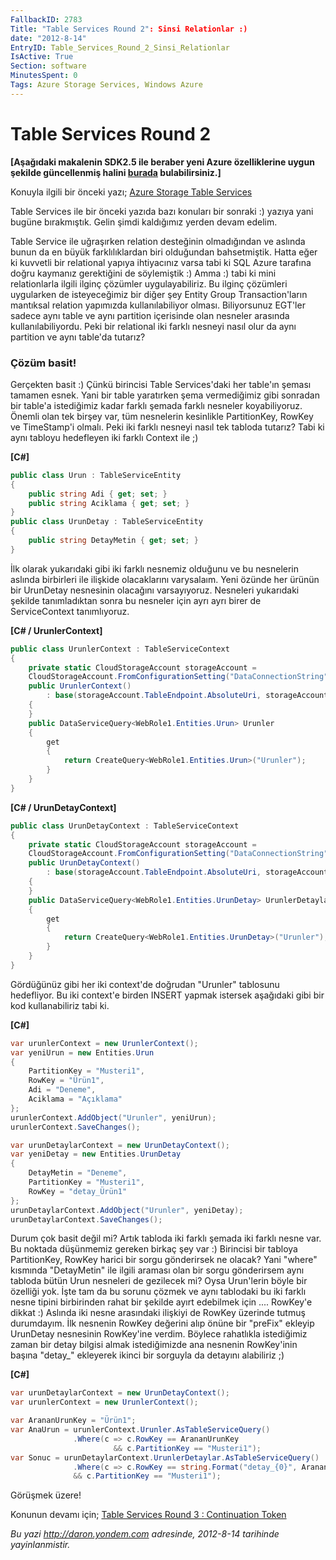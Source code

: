 ```yaml
---
FallbackID: 2783
Title: "Table Services Round 2": Sinsi Relationlar :)
date: "2012-8-14"
EntryID: Table_Services_Round_2_Sinsi_Relationlar
IsActive: True
Section: software
MinutesSpent: 0
Tags: Azure Storage Services, Windows Azure
---
```

# Table Services Round 2
**[Aşağıdaki makalenin SDK2.5 ile beraber yeni Azure özelliklerine uygun
şekilde güncellenmiş halini
[burada](http://daron.yondem.com/software/post/Table_Services_SDK25_Sinsi_Relationlar)
bulabilirsiniz.]**

Konuyla ilgili bir önceki yazı; [Azure Storage Table
Services](http://daron.yondem.com/tr/post/Azure_Storage_Table_Services)

Table Services ile bir önceki yazıda bazı konuları bir sonraki :) yazıya
yani bugüne bırakmıştık. Gelin şimdi kaldığımız yerden devam edelim.

Table Service ile uğraşırken relation desteğinin olmadığından ve aslında
bunun da en büyük farklılıklardan biri olduğundan bahsetmiştik. Hatta
eğer ki kuvvetli bir relational yapıya ihtiyacınız varsa tabi ki SQL
Azure tarafına doğru kaymanız gerektiğini de söylemiştik :) Amma :) tabi
ki mini relationlarla ilgili ilginç çözümler uygulayabiliriz. Bu ilginç
çözümleri uygularken de isteyeceğimiz bir diğer şey Entity Group
Transaction'ların mantıksal relation yapımızda kullanılabiliyor olması.
Biliyorsunuz EGT'ler sadece aynı table ve aynı partition içerisinde olan
nesneler arasında kullanılabiliyordu. Peki bir relational iki farklı
nesneyi nasıl olur da aynı partition ve aynı table'da tutarız?

### Çözüm basit!

Gerçekten basit :) Çünkü birincisi Table Services'daki her table'ın
şeması tamamen esnek. Yani bir table yaratırken şema vermediğimiz gibi
sonradan bir table'a istediğimiz kadar farklı şemada farklı nesneler
koyabiliyoruz. Önemli olan tek birşey var, tüm nesnelerin kesinlikle
PartitionKey, RowKey ve TimeStamp'i olmalı. Peki iki farklı nesneyi
nasıl tek tabloda tutarız? Tabi ki aynı tabloyu hedefleyen iki farklı
Context ile ;)

**[C\#]**
```cs
public class Urun : TableServiceEntity
{
    public string Adi { get; set; }
    public string Aciklama { get; set; }
}
public class UrunDetay : TableServiceEntity
{
    public string DetayMetin { get; set; }
}
```

İlk olarak yukarıdaki gibi iki farklı nesnemiz olduğunu ve bu nesnelerin
aslında birbirleri ile ilişkide olacaklarını varysalaım. Yeni özünde her
ürünün bir UrunDetay nesnesinin olacağını varsayıyoruz. Nesneleri
yukarıdaki şekilde tanımladıktan sonra bu nesneler için ayrı ayrı birer
de ServiceContext tanımlıyoruz.

**[C\# / UrunlerContext]**
```cs
public class UrunlerContext : TableServiceContext
{
    private static CloudStorageAccount storageAccount =
    CloudStorageAccount.FromConfigurationSetting("DataConnectionString");
    public UrunlerContext()
        : base(storageAccount.TableEndpoint.AbsoluteUri, storageAccount.Credentials)
    {
    }
    public DataServiceQuery<WebRole1.Entities.Urun> Urunler
    {
        get
        {
            return CreateQuery<WebRole1.Entities.Urun>("Urunler");
        }
    }
}
```

**[C\# / UrunDetayContext]**
```cs
public class UrunDetayContext : TableServiceContext
{
    private static CloudStorageAccount storageAccount =
    CloudStorageAccount.FromConfigurationSetting("DataConnectionString");
    public UrunDetayContext()
        : base(storageAccount.TableEndpoint.AbsoluteUri, storageAccount.Credentials)
    {
    }
    public DataServiceQuery<WebRole1.Entities.UrunDetay> UrunlerDetaylar
    {
        get
        {
            return CreateQuery<WebRole1.Entities.UrunDetay>("Urunler");
        }
    }
}
```

Gördüğünüz gibi her iki context'de doğrudan "Urunler" tablosunu
hedefliyor. Bu iki context'e birden INSERT yapmak istersek aşağıdaki
gibi bir kod kullanabiliriz tabi ki.

**[C\#]**
```cs
var urunlerContext = new UrunlerContext();
var yeniUrun = new Entities.Urun
{
    PartitionKey = "Musteri1",
    RowKey = "Ürün1",
    Adi = "Deneme",
    Aciklama = "Açıklama"
};
urunlerContext.AddObject("Urunler", yeniUrun);
urunlerContext.SaveChanges();

var urunDetaylarContext = new UrunDetayContext();
var yeniDetay = new Entities.UrunDetay
{
    DetayMetin = "Deneme",
    PartitionKey = "Musteri1",
    RowKey = "detay_Ürün1"
};
urunDetaylarContext.AddObject("Urunler", yeniDetay);
urunDetaylarContext.SaveChanges();
```

Durum çok basit değil mi? Artık tabloda iki farklı şemada iki farklı
nesne var. Bu noktada düşünmemiz gereken birkaç şey var :) Birincisi bir
tabloya PartitionKey, RowKey harici bir sorgu gönderirsek ne olacak?
Yani "where" kısmında "DetayMetin" ile ilgili araması olan bir sorgu
gönderirsem aynı tabloda bütün Urun nesneleri de gezilecek mi? Oysa
Urun'lerin böyle bir özelliği yok. İşte tam da bu sorunu çözmek ve aynı
tablodaki bu iki farklı nesne tipini birbirinden rahat bir şekilde ayırt
edebilmek için .... RowKey'e dikkat :) Aslında iki nesne arasındaki
ilişkiyi de RowKey üzerinde tutmuş durumdayım. İlk nesnenin RowKey
değerini alıp önüne bir "preFix" ekleyip UrunDetay nesnesinin RowKey'ine
verdim. Böylece rahatlıkla istediğimiz zaman bir detay bilgisi almak
istediğimizde ana nesnenin RowKey'inin başına "detay\_" ekleyerek ikinci
bir sorguyla da detayını alabiliriz ;)

**[C\#]**
```cs
var urunDetaylarContext = new UrunDetayContext();
var urunlerContext = new UrunlerContext();

var ArananUrunKey = "Ürün1";
var AnaUrun = urunlerContext.Urunler.AsTableServiceQuery()
              .Where(c => c.RowKey == ArananUrunKey 
                       && c.PartitionKey == "Musteri1");
var Sonuc = urunDetaylarContext.UrunlerDetaylar.AsTableServiceQuery()
              .Where(c => c.RowKey == string.Format("detay_{0}", ArananUrunKey) 
              && c.PartitionKey == "Musteri1");
```

Görüşmek üzere!

Konunun devamı için; [Table Services Round 3 : Continuation
Token](http://daron.yondem.com/tr/post/Table_Services_Round_3_Continuation_Token)



*Bu yazi http://daron.yondem.com adresinde, 2012-8-14 tarihinde yayinlanmistir.*
